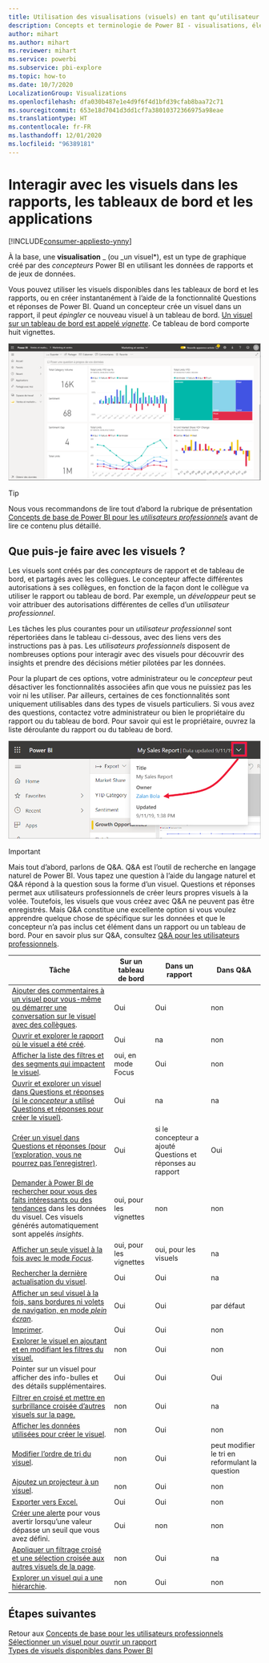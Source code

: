 ```yaml
---
title: Utilisation des visualisations (visuels) en tant qu’utilisateur professionnel
description: Concepts et terminologie de Power BI - visualisations, éléments visuels. Qu’est-ce qu’une visualisation, un élément visuel Power BI.
author: mihart
ms.author: mihart
ms.reviewer: mihart
ms.service: powerbi
ms.subservice: pbi-explore
ms.topic: how-to
ms.date: 10/7/2020
LocalizationGroup: Visualizations
ms.openlocfilehash: dfa030b487e1e4d9f6f4d1bfd39cfab8baa72c71
ms.sourcegitcommit: 653e18d7041d3dd1cf7a38010372366975a98eae
ms.translationtype: HT
ms.contentlocale: fr-FR
ms.lasthandoff: 12/01/2020
ms.locfileid: "96389181"
---
```

# <a name="interact-with-visuals-in-reports-dashboards-and-apps"></a>Interagir avec les visuels dans les rapports, les tableaux de bord et les applications

[!INCLUDE[consumer-appliesto-ynny](../includes/consumer-appliesto-ynny.md)]

À la base, une **visualisation** _ (ou _un visuel*), est un type de graphique créé par des *concepteurs* Power BI en utilisant les données de rapports et de jeux de données. 

Vous pouvez utiliser les visuels disponibles dans les tableaux de bord et les rapports, ou en créer instantanément à l’aide de la fonctionnalité Questions et réponses de Power BI. Quand un concepteur crée un visuel dans un rapport, il peut *épingler* ce nouveau visuel à un tableau de bord. [Un visuel sur un tableau de bord est appelé *vignette*](end-user-tiles.md). Ce tableau de bord comporte huit vignettes. 

![Tableau de bord avec des vignettes](media/end-user-visualizations/power-bi-dashboard.png)

> [!TIP]
> Nous vous recommandons de lire tout d’abord la rubrique de présentation [Concepts de base de Power BI pour les *utilisateurs professionnels*](end-user-basic-concepts.md) avant de lire ce contenu plus détaillé.

## <a name="what-can-i-do-with-visuals"></a>Que puis-je faire avec les visuels ?

Les visuels sont créés par des *concepteurs* de rapport et de tableau de bord, et partagés avec les collègues. Le concepteur affecte différentes autorisations à ses collègues, en fonction de la façon dont le collègue va utiliser le rapport ou tableau de bord. Par exemple, un *développeur* peut se voir attribuer des autorisations différentes de celles d’un *utilisateur professionnel*. 

Les tâches les plus courantes pour un *utilisateur professionnel* sont répertoriées dans le tableau ci-dessous, avec des liens vers des instructions pas à pas. Les *utilisateurs professionnels* disposent de nombreuses options pour interagir avec des visuels pour découvrir des insights et prendre des décisions métier pilotées par les données.  

Pour la plupart de ces options, votre administrateur ou le *concepteur* peut désactiver les fonctionnalités associées afin que vous ne puissiez pas les voir ni les utiliser. Par ailleurs, certaines de ces fonctionnalités sont uniquement utilisables dans des types de visuels particuliers.  Si vous avez des questions, contactez votre administrateur ou bien le propriétaire du rapport ou du tableau de bord. Pour savoir qui est le propriétaire, ouvrez la liste déroulante du rapport ou du tableau de bord. 

![Liste déroulante du titre indiquant le propriétaire](media/end-user-visualizations/power-bi-designer.png)


> [!IMPORTANT]
> Mais tout d’abord, parlons de Q&A. Q&A est l’outil de recherche en langage naturel de Power BI. Vous tapez une question à l’aide du langage naturel et Q&A répond à la question sous la forme d’un visuel. Questions et réponses permet aux utilisateurs professionnels de créer leurs propres visuels à la volée. Toutefois, les visuels que vous créez avec Q&A ne peuvent pas être enregistrés. Mais Q&A constitue une excellente option si vous voulez apprendre quelque chose de spécifique sur les données et que le concepteur n’a pas inclus cet élément dans un rapport ou un tableau de bord. Pour en savoir plus sur Q&A, consultez [Q&A pour les utilisateurs professionnels](end-user-q-and-a.md).



|Tâche  |Sur un tableau de bord  |Dans un rapport  | Dans Q&A
|---------|---------|---------|--------|
|[Ajouter des commentaires à un visuel pour vous-même ou démarrer une conversation sur le visuel avec des collègues](end-user-comment.md).     |  Oui       |   Oui      |  non  |
|[Ouvrir et explorer le rapport où le visuel a été créé](end-user-tiles.md).     |    Oui     |   na      |  non |
|[Afficher la liste des filtres et des segments qui impactent le visuel](end-user-report-filter.md).     |    oui, en mode Focus     |   Oui      |  non |
|[Ouvrir et explorer un visuel dans Questions et réponses (si le *concepteur* a utilisé Questions et réponses pour créer le visuel)](end-user-q-and-a.md).     |   Oui      |   na      |  na  |
|[Créer un visuel dans Questions et réponses (pour l’exploration, vous ne pourrez pas l’enregistrer)](end-user-q-and-a.md).     |   Oui      |   si le concepteur a ajouté Questions et réponses au rapport      |  Oui  |
|[Demander à Power BI de rechercher pour vous des faits intéressants ou des tendances](end-user-insights.md) dans les données du visuel.  Ces visuels générés automatiquement sont appelés *insights*.     |    oui, pour les vignettes    |  non       | non   |
|[Afficher un seule visuel à la fois avec le mode *Focus*](end-user-focus.md).     | oui, pour les vignettes        |   oui, pour les visuels      | na  |
|[Rechercher la dernière actualisation du visuel](end-user-fresh.md).     |  Oui       |    Oui     | na  |
|[Afficher un seul visuel à la fois, sans bordures ni volets de navigation, en mode *plein écran*](end-user-focus.md).     |   Oui      |  Oui       | par défaut  |
|[Imprimer](end-user-print.md).     |  Oui       |   Oui      | non  |
|[Explorer le visuel en ajoutant et en modifiant les filtres du visuel.](end-user-report-filter.md)     |    non     |   Oui      | non  |
|Pointer sur un visuel pour afficher des info-bulles et des détails supplémentaires.     |    Oui     |   Oui      | Oui  |
|[Filtrer en croisé et mettre en surbrillance croisée d’autres visuels sur la page.](end-user-interactions.md)    |   non      |   Oui      | na  |
|[Afficher les données utilisées pour créer le visuel](end-user-show-data.md).     |  non       |   Oui      | non  |
| [Modifier l’ordre de tri du visuel](end-user-change-sort.md). | non  | Oui  | peut modifier le tri en reformulant la question  |
| [Ajoutez un projecteur à un visuel](end-user-spotlight.md). | non  | Oui  |  non |
| [Exporter vers Excel.](end-user-export.md) | Oui | Oui | non|
| [Créer une alerte](end-user-alerts.md) pour vous avertir lorsqu’une valeur dépasse un seuil que vous avez défini.  | Oui  | non  | non |
| [Appliquer un filtrage croisé et une sélection croisée aux autres visuels de la page](end-user-report-filter.md).  | non      | Oui  | na |
| [Explorer un visuel qui a une hiérarchie](end-user-drill.md).  | non  | Oui   | non |

## <a name="next-steps"></a>Étapes suivantes
Retour aux [Concepts de base pour les utilisateurs professionnels](end-user-basic-concepts.md)    
[Sélectionner un visuel pour ouvrir un rapport](end-user-report-open.md)    
[Types de visuels disponibles dans Power BI](end-user-visual-type.md)